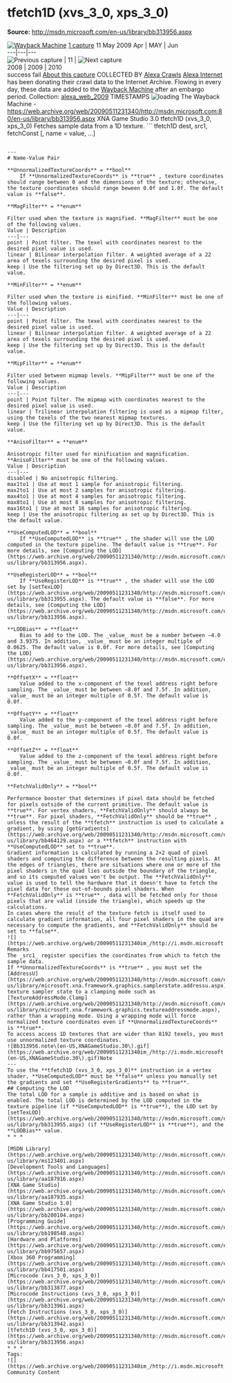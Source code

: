 # tfetch1D (xvs_3_0, xps_3_0)

**Source:** http://msdn.microsoft.com/en-us/library/bb313956.aspx

[![Wayback Machine](https://web-static.archive.org/_static/images/toolbar/wayback-toolbar-logo-200.png)](https://web.archive.org/web/ "Wayback Machine home page")
[1 capture](https://web.archive.org/web/20090511231340*/http://msdn.microsoft.com/en-us/library/bb313956.aspx "See a list of every capture for this URL")
11 May 2009
[ ](https://web.archive.org/web/20090511231340/http://msdn.microsoft.com/en-us/library/bb313956.aspx)
Apr | MAY | Jun  
---|---|---  
![Previous capture](https://web-static.archive.org/_static/images/toolbar/wm_tb_prv_off.png) | 11 | ![Next capture](https://web-static.archive.org/_static/images/toolbar/wm_tb_nxt_off.png)  
2008 | 2009 | 2010  
success
fail
[ ](https://web.archive.org/web/20090511231340/http://msdn.microsoft.com/en-us/library/bb313956.aspx "Share via My Web Archive") [ ](https://archive.org/account/login.php "Sign In") [](https://help.archive.org/help/category/the-wayback-machine/ "Get some help using the Wayback Machine") [](https://web.archive.org/web/20090511231340/http://msdn.microsoft.com/en-us/library/bb313956.aspx#close "Close the toolbar")
[ ](https://web.archive.org/web/20090511231340/http://web.archive.org/screenshot/http://msdn.microsoft.com/en-us/library/bb313956.aspx "screenshot") [ ](https://web.archive.org/web/20090511231340/http://msdn.microsoft.com/en-us/library/bb313956.aspx "video") [](https://web.archive.org/web/20090511231340/http://msdn.microsoft.com/en-us/library/bb313956.aspx "Share on Facebook") [](https://web.archive.org/web/20090511231340/http://msdn.microsoft.com/en-us/library/bb313956.aspx "Share on Twitter")
[About this capture](https://web.archive.org/web/20090511231340/http://msdn.microsoft.com/en-us/library/bb313956.aspx#expand)
COLLECTED BY
[Alexa Crawls](https://archive.org/details/alexacrawls)
[Alexa Internet](http://www.alexa.com/) has been donating their crawl data to the Internet Archive. Flowing in every day, these data are added to the [Wayback Machine](http://web.archive.org/) after an embargo period. 
Collection: [alexa_web_2009](https://archive.org/details/alexa_web_2009)
TIMESTAMPS
![loading](https://web-static.archive.org/_static/images/loading.gif)
The Wayback Machine - https://web.archive.org/web/20090511231340/http://msdn.microsoft.com:80/en-us/library/bb313956.aspx
XNA Game Studio 3.0
tfetch1D (xvs_3_0, xps_3_0)
Fetches sample data from a 1D texture.  ```
tfetch1D dest, src1, fetchConst [, name = value, ...]
```
  
---  
# Name-Value Pair 

**UnnormalizedTextureCoords** = **bool** 
    If **UnnormalizedTextureCoords** is **true** , texture coordinates should range between 0 and the dimensions of the texture; otherwise, the texture coordinates should range beween 0.0f and 1.0f. The default value is **false**. 

**MagFilter** = **enum** 
    
Filter used when the texture is magnified. **MagFilter** must be one of the following values.
Value | Description  
---|---  
point | Point filter. The texel with coordinates nearest to the desired pixel value is used.  
linear | Bilinear interpolation filter. A weighted average of a 22 area of texels surrounding the desired pixel is used.  
keep | Use the filtering set up by Direct3D. This is the default value. 

**MinFilter** = **enum** 
      
Filter used when the texture is minified. **MinFilter** must be one of the following values.
Value | Description  
---|---  
point | Point filter. The texel with coordinates nearest to the desired pixel value is used.  
linear | Bilinear interpolation filter. A weighted average of a 22 area of texels surrounding the desired pixel is used.  
keep | Use the filtering set up by Direct3D. This is the default value. 

**MipFilter** = **enum** 
      
Filter used between mipmap levels. **MipFilter** must be one of the following values.
Value | Description  
---|---  
point | Point filter. The mipmap with coordinates nearest to the desired pixel value is used.  
linear | Trilinear interpolation filtering is used as a mipmap filter, using the texels of the two nearest mipmap textures.  
keep | Use the filtering set up by Direct3D. This is the default value. 

**AnisoFilter** = **enum** 
      
Anisotropic filter used for minification and magnification. **AnisoFilter** must be one of the following values.
Value | Description  
---|---  
disabled | No anisotropic filtering.  
max1to1 | Use at most 1 sample for anisotropic filtering.  
max2to1 | Use at most 2 samples for anisotropic filtering.  
max4to1 | Use at most 4 samples for anisotropic filtering.  
max8to1 | Use at most 8 samples for anisotropic filtering.  
max16to1 | Use at most 16 samples for anisotropic filtering.  
keep | Use the anisotropic filtering as set up by Direct3D. This is the default value. 

**UseComputedLOD** = **bool** 
    If **UseComputedLOD** is **true** , the shader will use the LOD computed in the texture pipeline. The default value is **true**. For more details, see [Computing the LOD](https://web.archive.org/web/20090511231340/http://msdn.microsoft.com/en-us/library/bb313956.aspx). 

**UseRegisterLOD** = **bool** 
    If **UseRegisterLOD** is **true** , the shader will use the LOD set by [setTexLOD](https://web.archive.org/web/20090511231340/http://msdn.microsoft.com/en-us/library/bb313955.aspx). The default value is **false**. For more details, see [Computing the LOD](https://web.archive.org/web/20090511231340/http://msdn.microsoft.com/en-us/library/bb313956.aspx). 

**LODBias** = **float** 
    Bias to add to the LOD. The _value_ must be a number between −4.0 and 3.9375. In addition, _value_ must be an integer multiple of 0.0625. The default value is 0.0f. For more details, see [Computing the LOD](https://web.archive.org/web/20090511231340/http://msdn.microsoft.com/en-us/library/bb313956.aspx). 

**OffsetX** = **float** 
    Value added to the x-component of the texel address right before sampling. The _value_ must be between −8.0f and 7.5f. In addition, _value_ must be an integer multiple of 0.5f. The default value is 0.0f. 

**OffsetY** = **float** 
    Value added to the y-component of the texel address right before sampling. The _value_ must be between −8.0f and 7.5f. In addition, _value_ must be an integer multiple of 0.5f. The default value is 0.0f. 

**OffsetZ** = **float** 
    Value added to the z-component of the texel address right before sampling. The _value_ must be between −8.0f and 7.5f. In addition, _value_ must be an integer multiple of 0.5f. The default value is 0.0f. 

**FetchValidOnly** = **bool** 
      
Performance booster that determines if pixel data should be fetched for pixels outside of the current primitive. The default value is **true**. For vertex shaders, **FetchValidOnly** should always be **true**. For pixel shaders, **FetchValidOnly** should be **true** , unless the result of the **tfetch** instruction is used to calculate a gradient, by using [getGradients](https://web.archive.org/web/20090511231340/http://msdn.microsoft.com/en-us/library/bb464129.aspx) or a **tfetch** instruction with **UseComputedLOD** set to **true**. 
Gradient information is calculated by running a 2×2 quad of pixel shaders and computing the difference between the resulting pixels. At the edges of triangles, there are situations where one or more of the pixel shaders in the quad lies outside the boundary of the triangle, and so its computed values won't be output. The **FetchValidOnly** value is used to tell the hardware that it doesn't have to fetch the pixel data for these out-of-bounds pixel shaders. When **FetchValidOnly** is **true** , data will be fetched only for those pixels that are valid (inside the triangle), which speeds up the calculations.
In cases where the result of the texture fetch is itself used to calculate gradient information, all four pixel shaders in the quad are necessary to compute the gradients, and **FetchValidOnly** should be set to **false**.
![](https://web.archive.org/web/20090511231340im_/http://i.msdn.microsoft.com/Global/Images/clear.gif) Remarks 
The _src1_ register specifies the coordinates from which to fetch the sample data.
If **UnnormalizedTextureCoords** is **true** , you must set the [AddressU](https://web.archive.org/web/20090511231340/http://msdn.microsoft.com/en-us/library/microsoft.xna.framework.graphics.samplerstate.addressu.aspx) texture sampler state to a clamping mode such as [TextureAddressMode.Clamp](https://web.archive.org/web/20090511231340/http://msdn.microsoft.com/en-us/library/microsoft.xna.framework.graphics.textureaddressmode.aspx), rather than a wrapping mode. Using a wrapping mode will force normalized texture coordinates even if **UnnormalizedTextureCoords** is **true**.
To access access 1D textures that are wider than 8192 texels, you must use unnormalized texture coordinates.
![Bb313956.note\(en-US,XNAGameStudio.30\).gif](https://web.archive.org/web/20090511231340im_/http://i.msdn.microsoft.com/Bb313956.note\(en-US,XNAGameStudio.30\).gif)Note   
---  
To use the **tfetch1D (xvs_3_0, xps_3_0)** instruction in a vertex shader, **UseComputedLOD** must be **false** unless you manually set the gradients and set **UseRegisterGradients** to **true**.  
## Computing the LOD
The total LOD for a sample is additive and is based on what is enabled. The total LOD is determined by the LOD computed in the texture pipeline (if **UseComputedLOD** is **true**), the LOD set by [setTexLOD](https://web.archive.org/web/20090511231340/http://msdn.microsoft.com/en-us/library/bb313955.aspx) (if **UseRegisterLOD** is **true**), and the **LODBias** value.
* * *
  
[MSDN Library](https://web.archive.org/web/20090511231340/http://msdn.microsoft.com/en-us/library/ms123401.aspx)  
[Development Tools and Languages](https://web.archive.org/web/20090511231340/http://msdn.microsoft.com/en-us/library/aa187916.aspx)  
[XNA Game Studio](https://web.archive.org/web/20090511231340/http://msdn.microsoft.com/en-us/library/aa187935.aspx)  
[XNA Game Studio 3.0](https://web.archive.org/web/20090511231340/http://msdn.microsoft.com/en-us/library/bb200104.aspx)  
[Programming Guide](https://web.archive.org/web/20090511231340/http://msdn.microsoft.com/en-us/library/bb198548.aspx)  
[Hardware and Platforms](https://web.archive.org/web/20090511231340/http://msdn.microsoft.com/en-us/library/bb975657.aspx)  
[Xbox 360 Programming](https://web.archive.org/web/20090511231340/http://msdn.microsoft.com/en-us/library/bb417501.aspx)  
[Microcode (xvs_3_0, xps_3_0)](https://web.archive.org/web/20090511231340/http://msdn.microsoft.com/en-us/library/bb313877.aspx)  
[Microcode Instructions (xvs_3_0, xps_3_0)](https://web.archive.org/web/20090511231340/http://msdn.microsoft.com/en-us/library/bb313961.aspx)  
[Fetch Instructions (xvs_3_0, xps_3_0)](https://web.archive.org/web/20090511231340/http://msdn.microsoft.com/en-us/library/bb313942.aspx)  
[tfetch1D (xvs_3_0, xps_3_0)](https://web.archive.org/web/20090511231340/http://msdn.microsoft.com/en-us/library/bb313956.aspx)
* * *
Tags: 
![](https://web.archive.org/web/20090511231340im_/http://i.msdn.microsoft.com/Global/Images/wiki.gif)
Community Content
